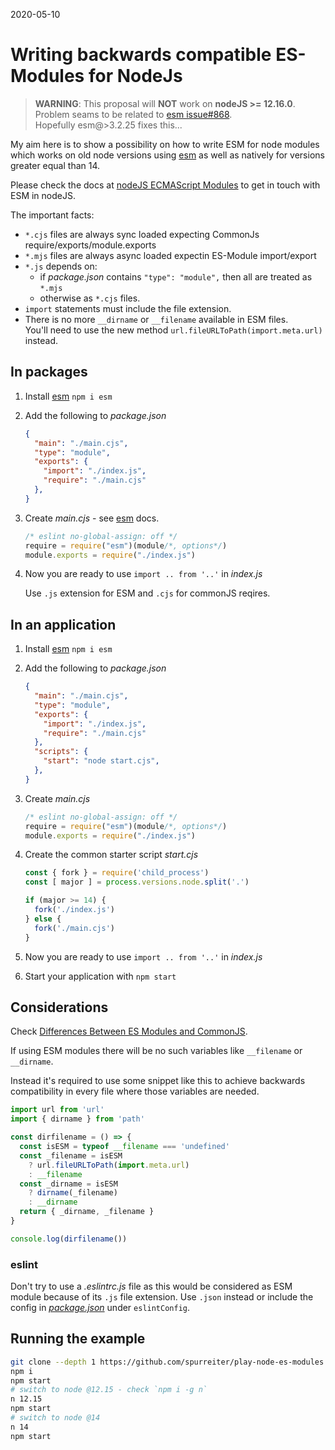 2020-05-10

# Writing backwards compatible ES-Modules for NodeJs

> **WARNING**: This proposal will **NOT** work on **nodeJS >= 12.16.0**.  
> Problem seams to be related to [esm issue#868](https://github.com/standard-things/esm/issues/868).  
> Hopefully esm@>3.2.25 fixes this...

My aim here is to show a possibility on how to write ESM for node modules which
works on old node versions using [esm][] as well as natively for versions greater
equal than 14.

Please check the docs at [nodeJS ECMAScript Modules][] to get in touch with ESM in
nodeJS.

The important facts:

- `*.cjs` files are always sync loaded expecting CommonJs require/exports/module.exports
- `*.mjs` files are always async loaded expectin ES-Module import/export
- `*.js` depends on:
  - if _package.json_ contains `"type": "module",` then all are treated as `*.mjs`
  - otherwise as `*.cjs` files.
- `import` statements must include the file extension.
- There is no more `__dirname` or `__filename` available in ESM files.  
  You'll need to use the new method `url.fileURLToPath(import.meta.url)` instead.

## In packages

1. Install [esm][] `npm i esm`

2. Add the following to _package.json_

    ```json
    {
      "main": "./main.cjs",
      "type": "module",
      "exports": {
        "import": "./index.js",
        "require": "./main.cjs"
      },
    }
    ```

3. Create _main.cjs_ - see [esm][] docs.

    ```js
    /* eslint no-global-assign: off */
    require = require("esm")(module/*, options*/)
    module.exports = require("./index.js")
    ```

4. Now you are ready to use `import .. from '..'` in _index.js_

    Use `.js` extension for ESM and `.cjs` for commonJS reqires.

## In an application

1. Install [esm][] `npm i esm`

2. Add the following to _package.json_

    ```json
    {
      "main": "./main.cjs",
      "type": "module",
      "exports": {
        "import": "./index.js",
        "require": "./main.cjs"
      },
      "scripts": {
        "start": "node start.cjs",        
      },
    }
    ```

3. Create _main.cjs_

    ```js
    /* eslint no-global-assign: off */
    require = require("esm")(module/*, options*/)
    module.exports = require("./index.js")
    ```

4. Create the common starter script _start.cjs_  

    ```js
    const { fork } = require('child_process')
    const [ major ] = process.versions.node.split('.')

    if (major >= 14) {
      fork('./index.js')
    } else {
      fork('./main.cjs')
    }
    ```

4. Now you are ready to use `import .. from '..'` in _index.js_

5. Start your application with `npm start`

## Considerations

Check [Differences Between ES Modules and CommonJS](https://nodejs.org/dist/latest-v14.x/docs/api/esm.html#esm_differences_between_es_modules_and_commonjs).

If using ESM modules there will be no such variables like `__filename` or `__dirname`.

Instead it's required to use some snippet like this to achieve backwards
compatibility in every file where those variables are needed.

```js
import url from 'url'
import { dirname } from 'path'

const dirfilename = () => {
  const isESM = typeof __filename === 'undefined'
  const _filename = isESM
    ? url.fileURLToPath(import.meta.url)
    : __filename
  const _dirname = isESM
    ? dirname(_filename)
    : __dirname
  return { _dirname, _filename }
}

console.log(dirfilename())
```

### eslint

Don't try to use a _.eslintrc.js_ file as this would be considered as ESM module
because of its `.js` file extension. Use `.json` instead or include the config in
[_package.json_](https://eslint.org/docs/user-guide/configuring) under `eslintConfig`.  

## Running the example

```bash
git clone --depth 1 https://github.com/spurreiter/play-node-es-modules
npm i
npm start
# switch to node @12.15 - check `npm i -g n`
n 12.15
npm start
# switch to node @14
n 14
npm start
```

[esm]: https://github.com/standard-things/esm
[nodeJS ECMAScript Modules]: https://nodejs.org/dist/latest-v14.x/docs/api/esm.html
